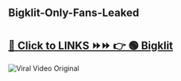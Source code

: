 
 ## Bigklit-Only-Fans-Leaked

# <h2><a href="https://clipsfans.com/Bigklit&ref=git">🔗 Click to LINKS ⏩⏩ 👉 🟢 Bigklit </a></h2>

<a href="https://clipsfans.com/Bigklit&ref=git" rel="nofollow" data-target="animated-image.originalLink"><img src="https://i.ibb.co.com/xMMVF88/686577567.gif" alt="Viral Video Original" style="max-width: 100%; display: inline-block;" data-target="animated-image.originalImage"></a>
